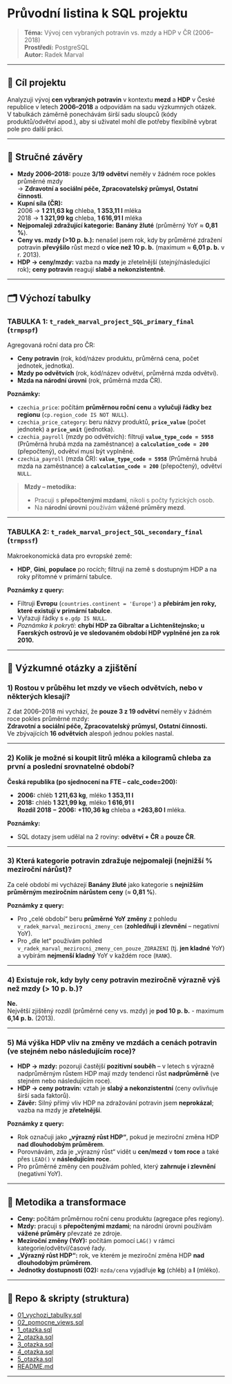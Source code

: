 # Průvodní listina k SQL projektu

> **Téma:** Vývoj cen vybraných potravin vs. mzdy a HDP v ČR (2006–2018)  
> **Prostředí:** PostgreSQL  
> **Autor:** Radek Marval

---

## 🎯 Cíl projektu
Analyzuji vývoj **cen vybraných potravin** v kontextu **mezd** a **HDP** v České republice v letech **2006–2018** a odpovídám na sadu výzkumných otázek.  
V tabulkách záměrně ponechávám širší sadu sloupců (kódy produktů/odvětví apod.), aby si uživatel mohl dle potřeby flexibilně vybrat pole pro další práci.

---

## 🧭 Stručné závěry

- **Mzdy 2006–2018:** pouze **3/19 odvětví** neměly v žádném roce pokles průměrné mzdy  
  → **Zdravotní a sociální péče, Zpracovatelský průmysl, Ostatní činnosti**.
- **Kupní síla (ČR):**  
  2006 → **1 211,63 kg** chleba, **1 353,11 l** mléka  
  2018 → **1 321,99 kg** chleba, **1 616,91 l** mléka
- **Nejpomaleji zdražující kategorie:** **Banány žluté** (průměrný YoY ≈ **0,81 %**).
- **Ceny vs. mzdy (>10 p. b.):** nenašel jsem rok, kdy by průměrné zdražení potravin **převýšilo** růst mezd o **více než 10 p. b.** (maximum ≈ **6,01 p. b.** v r. 2013).
- **HDP → ceny/mzdy:** vazba na **mzdy** je zřetelnější (stejný/následující rok); **ceny potravin** reagují **slabě a nekonzistentně**.

---

## 🗂 Výchozí tabulky

### **TABULKA 1:** `t_radek_marval_project_SQL_primary_final` (`trmpspf`)
Agregovaná roční data pro ČR:
- **Ceny potravin** (rok, kód/název produktu, průměrná cena, počet jednotek, jednotka).
- **Mzdy po odvětvích** (rok, kód/název odvětví, průměrná mzda odvětví).
- **Mzda na národní úrovni** (rok, průměrná mzda ČR).

**Poznámky:**
- `czechia_price`: počítám **průměrnou roční cenu** a **vylučuji řádky bez regionu** (`cp.region_code IS NOT NULL`).  
- `czechia_price_category`: beru názvy produktů, **`price_value`** (počet jednotek) a **`price_unit`** (jednotka).  
- `czechia_payroll` (mzdy po odvětvích): filtruji **`value_type_code = 5958`** (Průměrná hrubá mzda na zaměstnance) a **`calculation_code = 200`** (přepočtený), odvětví musí být vyplněné.  
- `czechia_payroll` (mzda ČR): **`value_type_code = 5958`** (Průměrná hrubá mzda na zaměstnance) a **`calculation_code = 200`** (přepočtený), odvětví `NULL`.

> **Mzdy – metodika:**  
> - Pracuji s **přepočtenými mzdami**, nikoli s počty fyzických osob.  
> - Na **národní úrovni** používám **vážené průměry mezd**.  

---

### **TABULKA 2:** `t_radek_marval_project_SQL_secondary_final` (`trmpssf`)
Makroekonomická data pro evropské země:
- **HDP**, **Gini**, **populace** po rocích; filtruji na země s dostupným HDP a na roky přítomné v primární tabulce.

**Poznámky z query:**
- Filtruji **Evropu** (`countries.continent = 'Europe'`) a **přebírám jen roky, které existují v primární tabulce**.  
- Vyřazuji řádky s `e.gdp IS NULL`.  
- _Poznámka k pokrytí_: **chybí HDP za Gibraltar a Lichtenštejnsko; u Faerských ostrovů je ve sledovaném období HDP vyplněné jen za rok 2010.**

---

## 🔎 Výzkumné otázky a zjištění

### 1) Rostou v průběhu let mzdy ve všech odvětvích, nebo v některých klesají?
Z dat 2006–2018 mi vychází, že **pouze 3 z 19 odvětví** neměly v žádném roce pokles průměrné mzdy:  
**Zdravotní a sociální péče, Zpracovatelský průmysl, Ostatní činnosti.**  
Ve zbývajících **16 odvětvích** alespoň jednou pokles nastal.

---

### 2) Kolik je možné si koupit litrů mléka a kilogramů chleba za první a poslední srovnatelné období?
**Česká republika (po sjednocení na FTE – calc_code=200):**
- **2006:** chléb **1 211,63 kg**, mléko **1 353,11 l**  
- **2018:** chléb **1 321,99 kg**, mléko **1 616,91 l**  
**Rozdíl 2018 − 2006:** **+110,36 kg** chleba a **+263,80 l** mléka.

**Poznámky:**
- SQL dotazy jsem udělal na 2 roviny: **odvětví + ČR** a **pouze ČR**.

---

### 3) Která kategorie potravin zdražuje nejpomaleji (nejnižší % meziroční nárůst)?
Za celé období mi vycházejí **Banány žluté** jako kategorie s **nejnižším průměrným meziročním nárůstem ceny** (≈ **0,81 %**).  

**Poznámky z query:**
- Pro „celé období“ beru **průměrné YoY změny** z pohledu `v_radek_marval_mezirocni_zmeny_cen` (**zohledňuji i zlevnění** – negativní YoY).  
- Pro „dle let“ používám pohled `v_radek_marval_mezirocni_zmeny_cen_pouze_ZDRAZENI` (tj. **jen kladné** YoY) a vybírám **nejmenší kladný** YoY v každém roce (`RANK`).

---

### 4) Existuje rok, kdy byly ceny potravin meziročně výrazně výš než mzdy (> 10 p. b.)?
**Ne.**  
Největší zjištěný rozdíl (průměrné ceny vs. mzdy) je **pod 10 p. b.** - maximum **6,14 p. b.** (2013).

---

### 5) Má výška HDP vliv na změny ve mzdách a cenách potravin (ve stejném nebo následujícím roce)?
- **HDP → mzdy:** pozoruji častější **pozitivní souběh** – v letech s výrazně nadprůměrným růstem HDP mají mzdy tendenci růst **nadprůměrně** (ve stejném nebo následujícím roce).  
- **HDP → ceny potravin:** vztah je **slabý a nekonzistentní** (ceny ovlivňuje širší sada faktorů).  
- **Závěr:** Silný přímý vliv HDP na zdražování potravin jsem **neprokázal**; vazba na mzdy je **zřetelnější**.

**Poznámky z query:**
- Rok označuji jako **„výrazný růst HDP“**, pokud je meziroční změna HDP **nad dlouhodobým průměrem**.  
- Porovnávám, zda je „výrazný růst“ vidět u **cen/mezd** v **tom roce** a také přes `LEAD()` v **následujícím roce**.  
- Pro průměrné změny cen používám pohled, který **zahrnuje i zlevnění** (negativní YoY).

---

## 🧪 Metodika a transformace

- **Ceny:** počítám průměrnou roční cenu produktu (agregace přes regiony).  
- **Mzdy:** pracuji s **přepočtenými mzdami**; na národní úrovni používám **vážené průměry** převzaté ze zdroje.
- **Meziroční změny (YoY):** počítám pomocí `LAG()` v rámci kategorie/odvětví/časové řady.  
- **„Výrazný růst HDP“:** rok, ve kterém je meziroční změna HDP **nad dlouhodobým průměrem**.  
- **Jednotky dostupnosti (O2):** `mzda/cena` vyjadřuje **kg** (chléb) a **l** (mléko).

---

## 🧩 Repo & skripty (struktura)

- [01_vychozi_tabulky.sql](01_vychozi_tabulky.sql)
- [02_pomocne_views.sql](02_pomocne_views.sql)
- [1_otazka.sql](1_otazka.sql)
- [2_otazka.sql](2_otazka.sql)
- [3_otazka.sql](3_otazka.sql)
- [4_otazka.sql](4_otazka.sql)
- [5_otazka.sql](5_otazka.sql)
- [README.md](README.md)

---
